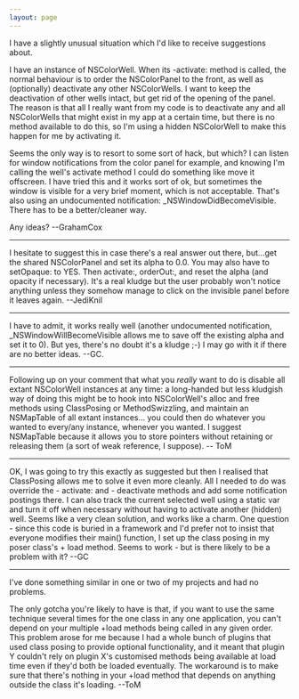 ```yaml
---
layout: page
---
```




I have a slightly unusual situation which I'd like to receive suggestions about.

I have an instance of NSColorWell. When its     -activate: method is called, the normal behaviour is to order the NSColorPanel to the front, as well as (optionally) deactivate any other NSColorWells. I want to keep the deactivation of other wells intact, but get rid of the opening of the panel. The reason is that all I really want from my code is to deactivate any and all NSColorWells that might exist in my app at a certain time, but there is no method available to do this, so I'm using a hidden NSColorWell to make this happen for me by activating it.

Seems the only way is to resort to some sort of hack, but which? I can listen for window notifications from the color panel for example, and knowing I'm calling the well's activate method I could do something like move it offscreen. I have tried this and it works sort of ok, but sometimes the window is visible for a very brief moment, which is not acceptable. That's also using an undocumented notification:     _NSWindowDidBecomeVisible. There has to be a better/cleaner way.

Any ideas? --GrahamCox

----
I hesitate to suggest this in case there's a real answer out there, but...get the shared NSColorPanel and set its alpha to 0.0. You may also have to     setOpaque: to     YES. Then     activate:,     orderOut:, and reset the alpha (and opacity if necessary). It's a real kludge but the user probably won't notice anything unless they somehow manage to click on the invisible panel before it leaves again. --JediKnil

----

I have to admit, it works really well (another undocumented notification,     _NSWindowWillBecomeVisible allows me to save off the existing alpha and set it to 0). But yes, there's no doubt it's a kludge ;-) I may go with it if there are no better ideas. --GC.

----

Following up on your comment that what you *really* want to do is disable all extant NSColorWell instances at any time: a long-handed but less kludgish way of doing this might be to hook into NSColorWell's     alloc and     free methods using ClassPosing or MethodSwizzling, and maintain an NSMapTable of all extant instances... you could then do whatever you wanted to every/any instance, whenever you wanted. I suggest NSMapTable because it allows you to store pointers without retaining or releasing them (a sort of weak reference, I suppose). -- ToM

----

OK, I was going to try this exactly as suggested but then I realised that ClassPosing allows me to solve it even more cleanly. All I needed to do was override the     - activate: and     - deactivate methods and add some notification postings there. I can also track the current selected well using a static var and turn it off when necessary without having to activate another (hidden) well. Seems like a very clean solution, and works like a charm. One question - since this code is buried in a framework and I'd prefer not to insist that everyone modifies their main() function, I set up the class posing in my poser class's     + load method. Seems to work - but is there likely to be a problem with it? --GC

----

I've done something similar in one or two of my projects and had no problems. 

The only gotcha you're likely to have is that, if you want to use the same technique several times for the one class in any one application, you can't depend on your multiple     +load methods being called in any given order. This problem arose for me because I had a whole bunch of plugins that used class posing to provide optional functionality, and it meant that plugin Y couldn't rely on plugin X's customised methods being available at load time even if they'd both be loaded eventually. The workaround is to make sure that there's nothing in your     +load method that depends on anything outside the class it's loading. --ToM
